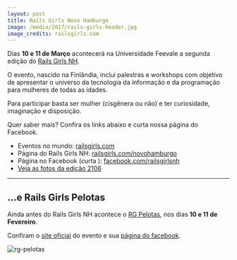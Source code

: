 ```yaml
---
layout: post
title: Rails Girls Novo Hamburgo
image: /media/2017/rails-girls-header.jpg
image_credits: railsgirls.com
---
```


Dias **10 e 11 de Março** acontecerá na Universidade Feevale a segunda edição do [Rails Girls NH][rgnh].

O evento, nascido na Finlândia, inclui palestras e workshops com objetivo de apresentar o universo da tecnologia da informação e da programação para mulheres de todas as idades.

Para participar basta ser mulher (cisgênera ou não) e ter curiosidade, imaginação e disposição.

Quer saber mais? Confira os links abaixo e curta nossa página do Facebook.

- Eventos no mundo: [railsgirls.com](https://railsgirls.com/)
- Página do Rails Girls NH: [railsgirls.com/novohamburgo][rgnh]
- Página no Facebook (curta <i class="fa fa-thumbs-up"></i>): [facebook.com/railsgirlsnh][rgfb]
- [<i class="fa fa-photo"></i> Veja as fotos da edição 2106](https://bit.ly/RailsGirlsNH)

[rgnh]: https://www.railsgirls.com/novohamburgo
[rgfb]: https://www.facebook.com/railsgirlsnh

---

## ...e Rails Girls Pelotas

Ainda antes do Rails Girls NH acontece o [RG Pelotas][rgpe], nos dias **10 e 11 de Fevereiro**.

Confiram o [site oficial][rgpe] do evento e sua [página do facebook](https://www.facebook.com/railsgirlspelotas/).

![rg-pelotas](https://www.railsgirls.com/images/pelotas/rails-girls-pelotas.jpg)

[rgpe]: https://www.railsgirls.com/pelotas.html
